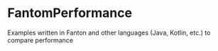 FantomPerformance
=================

Examples written in Fanton and other languages (Java, Kotlin, etc.) to compare performance

